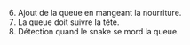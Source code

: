 <!-- 1. Afficher la tête du snake.
2. Faire bouger la tête.
3. Faire bouger la tête avec les touches du clavier.
4. Gérer le border map.
5. Faire apparaitre la nourriture. -->
6. Ajout de la queue en mangeant la nourriture.
7. La queue doit suivre la tête.
8. Détection quand le snake se mord la queue.